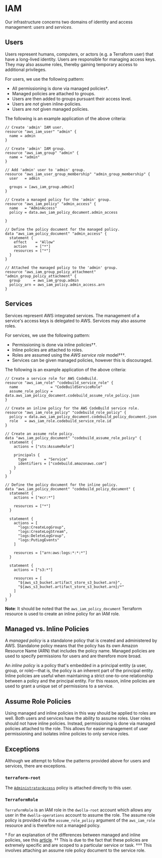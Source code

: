 # IAM

Our infrastructure concerns two domains of identity and access management: *users* and *services*.

## Users

Users represent humans, computers, or actors (e.g. a Terraform user) that have a long-lived identity. Users are responsible for managing access keys. They may also assume roles, thereby gaining temporary access to additional privileges.

For users, we use the following pattern:
* All permissioning is done via managed policies†.
* Managed policies are attached to groups.
* Users are then added to groups pursuant their access level.
* Users are *not* given inline-policies.
* Users are *not* given managed policies.

The following is an example application of the above criteria:

```hcl
// Create 'admin' IAM user.
resource "aws_iam_user" "admin" {
  name = admin
}

// Create 'admin' IAM group.
resource "aws_iam_group" "admin" {
  name = "admin"
}

// Add 'admin' user to 'admin' group.
resource "aws_iam_user_group_membership" "admin_group_membership" {
  user   = admin

  groups = [aws_iam_group.admin]
}

// Create a managed policy for the 'admin' group.
resource "aws_iam_policy" "admin_access" {
  name   = "AdminAccess"
  policy = data.aws_iam_policy_document.admin_access

}

// Define the policy document for the managed policy.
data "aws_iam_policy_document" "admin_access" {
  statement {
    effect    = "Allow"
    action    = ["*"]
    resources = ["*"]
  }
}

// Attached the managed policy to the 'admin' group.
resource "aws_iam_group_policy_attachment" "admin_group_policy_attachment" {
  group      = aws_iam_group.admin
  policy_arn = aws_iam_policy.admin_access.arn
}
```

## Services

Services represent AWS integrated services. The management of a service's access keys is delegated to AWS. Services may also assume roles.

For services, we use the following pattern:
* Permissioning is done via inline policies††.
* Inline policies are attached to roles.
* Roles are assumed using the *AWS service role* model†††.
* Services can be given managed policies, however this is discouraged.

The following is an example application of the above criteria:

```hcl
// Create a service role for AWS CodeBuild.
resource "aws_iam_role" "codebuild_service_role" {
  name               = "CodeBuildServiceRole"
  assume_role_policy = data.aws_iam_policy_document.codebuild_assume_role_policy.json
}

// Create an inline policy for the AWS CodeBuild service role.
resource "aws_iam_role_policy" "codebuild_role_policy" {
  policy = data.aws_iam_policy_document.codebuild_policy_document.json
  role   = aws_iam_role.codebuild_service_role.id
}

// Create an assume role policy.
data "aws_iam_policy_document" "codebuild_assume_role_policy" {
  statement {
    actions = ["sts:AssumeRole"]

    principals {
      type        = "Service"
      identifiers = ["codebuild.amazonaws.com"]
    }
  }
}

// Define the policy document for the inline policy.
data "aws_iam_policy_document" "codebuild_policy_document" {
  statement {
    actions = ["ecr:*"]

    resources = ["*"]
  }

  statement {
    actions = [
      "logs:CreateLogGroup",
      "logs:CreateLogStream",
      "logs:DeleteLogGroup",
      "logs:PutLogEvents"
    ]

    resources = ["arn:aws:logs:*:*:*"]
  }

  statement {
    actions = ["s3:*"]

    resources = [
      "${aws_s3_bucket.artifact_store_s3_bucket.arn}",
      "${aws_s3_bucket.artifact_store_s3_bucket.arn}/*"
    ]
  }
}
```

**Note**: It should be noted that the `aws_iam_policy_document` Terraform resource is used to create an inline policy for an IAM role.

## Managed vs. Inline Policies

A *managed policy* is a standalone policy that is created and administered by AWS. Standalone policy means that the policy has its own Amazon Resource Name (ARN) that includes the policy name. Managed policies are used to specify permissions for users and are therefore more broad.

An *inline policy* is a policy that's embedded in a principal entity (a user, group, or role)—that is, the policy is an inherent part of the principal entity. Inline policies are useful when maintaining a strict one-to-one relationship between a policy and the principal entity. For this reason, inline policies are used to grant a unique set of permissions to a service.

## Assume Role Policies

Using managed and inline policies in this way should be applied to roles are well. Both users and services have the ability to assume roles. User roles should not have inline policies. Instead, permissioning is done via managed policies attached to the role. This allows for easier management of user permissioning and isolates inline policies to only service roles.

## Exceptions

Although we attempt to follow the patterns provided above for users and services, there are exceptions.

### `terraform-root`

The [`AdministratorAccess`](https://docs.aws.amazon.com/IAM/latest/UserGuide/access_policies_job-functions.html#jf_administrator) policy is attached directly to this user.

### `TerraformRole`

`TerraformRole` is an IAM role in the `dwolla-root` account which allows any user in the `dwolla-operations` account to assume the role. The assume role policy is provided via the `assume_role_policy` argument of the `aws_iam_role` resource and is therefore not a managed policy.

† For an explanation of the differences between managed and inline policies, see this [article](https://docs.aws.amazon.com/IAM/latest/UserGuide/access_policies_managed-vs-inline.html).
†† This is due to the fact that these policies are extremely specific and are scoped to a particular service or task.
††† This involves attaching an assume role policy document to the service role.
